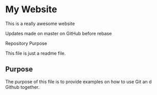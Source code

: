 # My Website

This is a really awesome website

Updates made on master on GitHub before rebase

 Repository Purpose

This file is just a readme file.

## Purpose 

The purpose of this file is to provide examples
on how to use Git an d Github together.